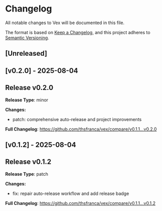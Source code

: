 # Changelog

All notable changes to Vex will be documented in this file.

The format is based on [Keep a Changelog](https://keepachangelog.com/en/1.0.0/),
and this project adheres to [Semantic Versioning](https://semver.org/spec/v2.0.0.html).

## [Unreleased]

<!-- Release notes will be automatically generated here -->

## [v0.2.0] - 2025-08-04

## Release v0.2.0

**Release Type**: minor

**Changes:**
- patch: comprehensive auto-release and project improvements

**Full Changelog**: https://github.com/thsfranca/vex/compare/v0.1.1...v0.2.0

## [v0.1.2] - 2025-08-04

## Release v0.1.2

**Release Type**: patch

**Changes:**
- fix: repair auto-release workflow and add release badge

**Full Changelog**: https://github.com/thsfranca/vex/compare/v0.1.1...v0.1.2
